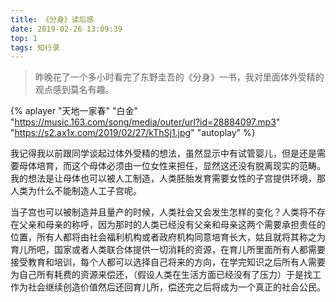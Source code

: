 ```yaml
---
title: 《分身》读后感
date: 2019-02-26 13:09:39
top: 1
tags: 知行录
---
```


> 昨晚花了一个多小时看完了东野圭吾的《分身》一书，我对里面体外受精的观点感到莫名有趣。

{% aplayer "天地一家春" "白金" "https://music.163.com/song/media/outer/url?id=28884097.mp3" "https://s2.ax1x.com/2019/02/27/kThSj1.jpg" "autoplay" %}

我记得我以前跟同学谈起过体外受精的想法，虽然显示中有试管婴儿，但是还是需要母体培育，而这个母体必须由一位女性来担任，显然这还没有脱离现实的范畴。我的想法是让母体也可以被人工制造，人类胚胎发育需要女性的子宫提供环境，那人类为什么不能制造人工子宫呢。

当子宫也可以被制造并且量产的时候，人类社会又会发生怎样的变化？人类将不存在父亲和母亲的称呼，因为那时的人类已经没有父亲和母亲这两个需要承担责任的位置，所有人都将由社会福利机构或者政府机构同意培育长大，姑且就将其称之为育儿所吧，国家或者人类联合体提供一切消耗的资源，在育儿所里面所有人都需要接受教育和培训，每个人都可以选择自己将来的方向，在学完知识之后所有人需要为自己所有耗费的资源来偿还，（假设人类在生活方面已经没有了压力）于是找工作为社会继续创造价值然后还回育儿所，偿还完之后将成为一个真正的社会公民。